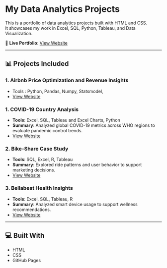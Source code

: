 # My Data Analytics Projects

This is a portfolio of data analytics projects built with HTML and CSS.  
It showcases my work in Excel, SQL, Python, Tableau, and Data Visualization.

🔗 **Live Portfolio**: [View Website](https://dataprofessional2.github.io/My_Analytics_Projects/)

---

## 📊 Projects Included

### 1. Airbnb Price Optimization and Revenue Insights
- Tools : Python, Pandas, Numpy, Statsmodel,
-  [View Website](https://github.com/Dataprofessional2/Adv_Project)
  
### 1. COVID-19 Country Analysis
- **Tools**: Excel, SQL, Tableau and Excel Charts, Python
- **Summary**: Analyzed global COVID-19 metrics across WHO regions to evaluate pandemic control trends.
-  [View Website](https://github.com/Dataprofessional2/Covid_19_Analysis)

### 2. Bike-Share Case Study
- **Tools**: SQL, Excel, R, Tableau
- **Summary**: Explored ride patterns and user behavior to support marketing decisions.
-  [View Website](https://github.com/Dataprofessional2/GOOGLE-DATA-ANALYTICS)
  
### 3. Bellabeat Health Insights
- **Tools**: Excel, SQL, Tableau, R
- **Summary**: Analyzed smart device usage to support wellness recommendations.
-  [View Website](https://github.com/Dataprofessional2/Bellabeat_Analysis)

---

## 💻 Built With
- HTML
- CSS
- GitHub Pages
